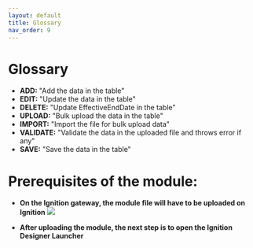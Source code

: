 ```yaml
---
layout: default
title: Glossary
nav_order: 9
---
```

# Glossary

* **ADD:** "Add the data in the table"
* **EDIT:** "Update the data in the table"
* **DELETE:** "Update EffectiveEndDate in the table"
* **UPLOAD:** "Bulk upload the data in the table"
* **IMPORT:** "Import the file for bulk upload data"
* **VALIDATE:** "Validate the data in the uploaded file and throws error if any"
* **SAVE:** "Save the data in the table"

# Prerequisites of the module:

* **On the Ignition gateway, the module file will have to be uploaded on Ignition**
![](../../assets/images/glossary/glossary.png) 

* **After uploading the module, the next step is to open the Ignition Designer Launcher**

